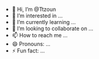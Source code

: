 - 👋 Hi, I’m @Ttzoun
- 👀 I’m interested in ...
- 🌱 I’m currently learning ...
- 💞️ I’m looking to collaborate on ...
- 📫 How to reach me ...
- 😄 Pronouns: ...
- ⚡ Fun fact: ...

<!---
Ttzoun/Ttzoun is a ✨ special ✨ repository because its `README.md` (this file) appears on your GitHub profile.
You can click the Preview link to take a look at your changes.
--->
